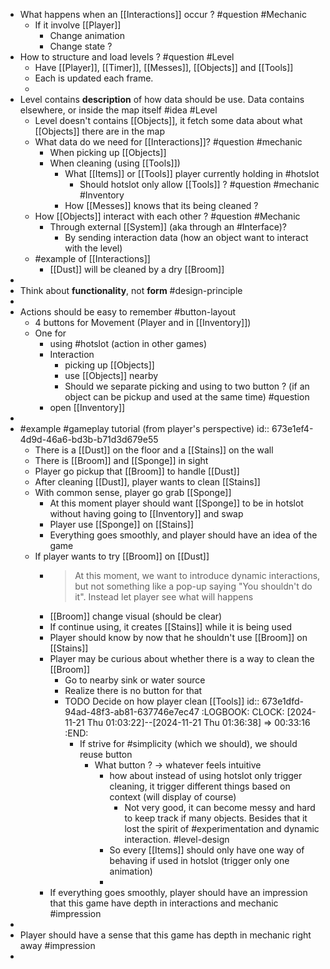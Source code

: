 - What happens when an [[Interactions]] occur ? #question #Mechanic
	- If it involve [[Player]]
		- Change animation
		- Change state ?
- How to structure and load levels ? #question #Level
	- Have [[Player]], [[Timer]], [[Messes]], [[Objects]] and [[Tools]]
	- Each is updated each frame.
	-
- Level contains **description** of how data should be use. Data contains elsewhere, or inside the map itself #idea #Level
	- Level doesn't contains [[Objects]], it fetch some data about what [[Objects]] there are in the map
	- What data do we need for [[Interactions]]? #question #mechanic
		- When picking up [[Objects]]
		- When cleaning (using [[Tools]])
			- What [[Items]] or [[Tools]] player currently holding in #hotslot
				- Should hotslot only allow [[Tools]] ? #question #mechanic #Inventory
			- How [[Messes]] knows that its being cleaned ?
	- How [[Objects]] interact with each other ? #question #Mechanic
		- Through external [[System]] (aka through an #Interface)?
			- By sending interaction data (how an object want to interact with the level)
	- #example of [[Interactions]]
		- [[Dust]] will be cleaned by a dry [[Broom]]
-
- Think about **functionality**, not **form** #design-principle
-
- Actions should be easy to remember #button-layout
	- 4 buttons for Movement (Player and in [[Inventory]])
	- One for
		- using #hotslot (action in other games)
		- Interaction
			- picking up [[Objects]]
			- use [[Objects]] nearby
			- Should we separate picking and using to two button ? (if an object can be pickup and used at the same time) #question
		- open [[Inventory]]
-
- #example #gameplay tutorial (from player's perspective)
  id:: 673e1ef4-4d9d-46a6-bd3b-b71d3d679e55
	- There is a [[Dust]] on the floor and a [[Stains]] on the wall
	- There is [[Broom]] and [[Sponge]] in sight
	- Player go pickup that [[Broom]] to handle [[Dust]]
	- After cleaning [[Dust]], player wants to clean [[Stains]]
	- With common sense, player go grab [[Sponge]]
		- At this moment player should want [[Sponge]] to be in hotslot without having going to [[Inventory]] and swap
		- Player use [[Sponge]] on [[Stains]]
		- Everything goes smoothly, and player should have an idea of the game
	- If player wants to try [[Broom]] on [[Dust]]
		- > At this moment, we want to introduce dynamic interactions, but not something like a pop-up saying "You shouldn't do it". Instead let player see what will happens
		- [[Broom]] change visual (should be clear)
		- If continue using, it creates [[Stains]] while it is being used
		- Player should know by now that he shouldn't use [[Broom]] on [[Stains]]
		- Player may be curious about whether there is a way to clean the [[Broom]]
			- Go to nearby sink or water source
			- Realize there is no button for that
			- TODO Decide on how player clean [[Tools]]
			  id:: 673e1dfd-94ad-48f3-ab81-637746e7ec47
			  :LOGBOOK:
			  CLOCK: [2024-11-21 Thu 01:03:22]--[2024-11-21 Thu 01:36:38] =>  00:33:16
			  :END:
				- If strive for #simplicity (which we should), we should reuse button
					- What button ? -> whatever feels intuitive
						- how about instead of using hotslot only trigger cleaning, it trigger different things based on context (will display of course)
							- Not very good, it can become messy and hard to keep track  if many objects. Besides that it lost the spirit of #experimentation and dynamic interaction. #level-design
						- So every [[Items]] should only have one way of behaving if used in hotslot (trigger only one animation)
						-
		- If everything goes smoothly, player should have an impression that this game have depth in interactions and mechanic #impression
-
- Player should have a sense that this game has depth in mechanic right away #impression
-